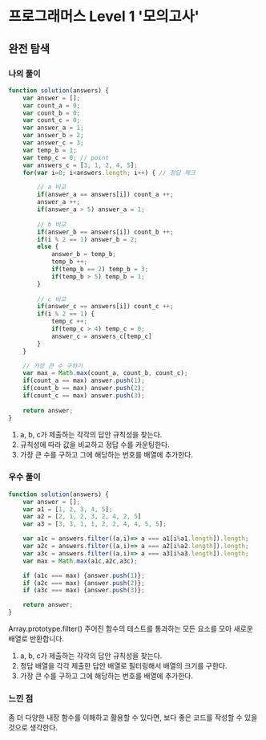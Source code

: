 # 프로그래머스 Level 1 '모의고사'

## 완전 탐색

### 나의 풀이
```javascript
function solution(answers) {
    var answer = [];
    var count_a = 0;
    var count_b = 0;
    var count_c = 0;
    var answer_a = 1;
    var answer_b = 2;
    var answer_c = 3;
    var temp_b = 1;
    var temp_c = 0; // point
    var answers_c = [3, 1, 2, 4, 5];
    for(var i=0; i<answers.length; i++) { // 정답 체크

        // a 비교
        if(answer_a == answers[i]) count_a ++;
        answer_a ++;
        if(answer_a > 5) answer_a = 1;
        
        // b 비교
        if(answer_b == answers[i]) count_b ++;
        if(i % 2 == 1) answer_b = 2;
        else {
            answer_b = temp_b;
            temp_b ++;
            if(temp_b == 2) temp_b = 3;
            if(temp_b > 5) temp_b = 1;
        }
        
        // c 비교
        if(answer_c == answers[i]) count_c ++;
        if(i % 2 == 1) {
            temp_c ++;
            if(temp_c > 4) temp_c = 0;
            answer_c = answers_c[temp_c]
        }
    }

    // 가장 큰 수 구하기
    var max = Math.max(count_a, count_b, count_c);
    if(count_a == max) answer.push(1);
    if(count_b == max) answer.push(2);
    if(count_c == max) answer.push(3);
    
    return answer;
}
```
1. a, b, c가 제출하는 각각의 답안 규칙성을 찾는다.
2. 규칙성에 따라 값을 비교하고 정답 수를 카운팅한다.
3. 가장 큰 수를 구하고 그에 해당하는 번호를 배열에 추가한다.


### 우수 풀이
```javascript
function solution(answers) {
    var answer = [];
    var a1 = [1, 2, 3, 4, 5];
    var a2 = [2, 1, 2, 3, 2, 4, 2, 5]
    var a3 = [3, 3, 1, 1, 2, 2, 4, 4, 5, 5];

    var a1c = answers.filter((a,i)=> a === a1[i%a1.length]).length;
    var a2c = answers.filter((a,i)=> a === a2[i%a2.length]).length;
    var a3c = answers.filter((a,i)=> a === a3[i%a3.length]).length;
    var max = Math.max(a1c,a2c,a3c);

    if (a1c === max) {answer.push(1)};
    if (a2c === max) {answer.push(2)};
    if (a3c === max) {answer.push(3)};

    return answer;
}
```
Array.prototype.filter()
주어진 함수의 테스트를 통과하는 모든 요소를 모아 새로운 배열로 반환합니다.

1. a, b, c가 제출하는 각각의 답안 규칙성을 찾는다.
2. 정답 배열을 각각 제출한 답안 배열로 필터링해서 배열의 크기를 구한다.
3. 가장 큰 수를 구하고 그에 해당하는 번호를 배열에 추가한다.

### 느낀 점
좀 더 다양한 내장 함수를 이해하고 활용할 수 있다면, 보다 좋은 코드를 작성할 수 있을 것으로 생각한다.
